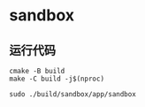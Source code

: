 # sandbox

## 运行代码

```shell
cmake -B build
make -C build -j$(nproc)

sudo ./build/sandbox/app/sandbox

```
